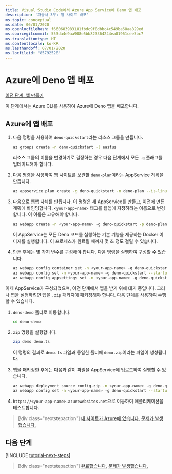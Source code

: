 ```yaml
---
title: Visual Studio Code에서 Azure App Service에 Deno 앱 배포
description: '자습서 3부: 웹 사이트 배포'
ms.topic: conceptual
ms.date: 06/01/2020
ms.openlocfilehash: f660683983181fbdc9f8dbbc4c549ba68aa829ed
ms.sourcegitcommit: 553da4e9aa988e5bb823364244ea81961cee5bc7
ms.translationtype: HT
ms.contentlocale: ko-KR
ms.lasthandoff: 07/01/2020
ms.locfileid: "85792528"
---
```

# <a name="deploy-deno-apps-to-azure"></a>Azure에 Deno 앱 배포

[이전 단계: 앱 만들기](tutorial-visual-studio-code-azure-app-service-deno-02.md)

이 단계에서는 Azure CLI를 사용하여 Azure에 Deno 앱을 배포합니다.

## <a name="deploy-the-app-to-azure"></a>Azure에 앱 배포

1. 다음 명령을 사용하여 `deno-quickstart`라는 리소스 그룹을 만듭니다.

    ```bash
    az groups create -n deno-quickstart -l eastus
    ```

    리소스 그룹의 이름을 변경하기로 결정하는 경우 다음 단계에서 모든 `-g` 플래그를 업데이트해야 합니다.

1. 다음 명령을 사용하여 웹 사이트를 보관할 `deno-plan`이라는 AppService 계획을 만듭니다.

    ```bash
    az appservice plan create -g deno-quickstart -n deno-plan --is-linux
    ```

1. 다음으로 웹앱 자체를 만듭니다. 이 명령은 새 AppService를 만들고, 이전에 만든 계획에 바인딩합니다. `<your-app-name>` 태그를 웹앱에 지정하려는 이름으로 변경합니다. 이 이름은 고유해야 합니다.

    ```bash
    az webapp create -n <your-app-name> -g deno-quickstart -p deno-plan -i anthonychu/azure-webapps-deno:1.0.2
    ```

    이 AppService는 모든 Deno 코드를 실행하는 기본 기능을 제공하는 Docker 이미지를 실행합니다. 이 프로세스가 완료될 때까지 몇 초 정도 걸릴 수 있습니다.

1. 만든 후에는 몇 가지 변수를 구성해야 합니다. 다음 명령을 실행하여 구성할 수 있습니다.

    ```bash
    az webapp config container set -n <your-app-name> -g deno-quickstart -i anthonychu/azure-webapps-deno:1.0.2 -r 'https://index.docker.io' -u '' -p  '' -t true && \
    az webapp config set -n <your-app-name> -g deno-quickstart --startup-file '' && \
    az webapp config appsettings set -n <your-app-name> -g deno-quickstart --settings WEBSITE_RUN_FROM_PACKAGE=1 WEBSITES_ENABLE_APP_SERVICE_STORAGE=true
    ```

이제 AppService가 구성되었으며, 이전 단계에서 앱을 받기 위해 대기 중입니다. 그러나 앱을 실행하려면 앱을 `.zip` 패키지에 패키징해야 합니다. 다음 단계를 사용하여 수행할 수 있습니다.

1. `deno-demo` 폴더로 이동합니다.

    ```bash
    cd deno-demo
    ```

1. `zip` 명령을 실행합니다.

    ```bash
    zip demo demo.ts
    ```

    이 명령의 결과로 `demo.ts` 파일과 동일한 폴더에 `demo.zip`이라는 파일이 생성됩니다.

1. 앱을 패키징한 후에는 다음과 같이 파일을 AppService에 업로드하여 실행할 수 있습니다.

    ```bash
    az webapp deployment source config-zip -n <your-app-name> -g deno-quickstart --src ./demo.zip && \
    az webapp config set -n <your-app-name> -g deno-quickstart --startup-file 'deno run --allow-net demo.ts'
    ```

1. `https://<your-app-name>.azurewebsites.net`으로 이동하여 애플리케이션을 테스트합니다.

> [!div class="nextstepaction"]
> [내 사이트가 Azure에 있습니다.](tutorial-visual-studio-code-azure-app-service-deno-04.md) [문제가 발생했습니다.](https://www.research.net/r/PWZWZ52?tutorial=deno-deployment-azureappservice&step=deploy-app)

## <a name="next-steps"></a>다음 단계

[!INCLUDE [tutorial-next-steps](includes/tutorial-next-steps.md)]

> [!div class="nextstepaction"]
> [완료했습니다.](node-howto-deploy-web-app.md) [문제가 발생했습니다.](https://www.research.net/r/PWZWZ52?tutorial=deno-deployment-azureappservice&step=clean-up-resources)
